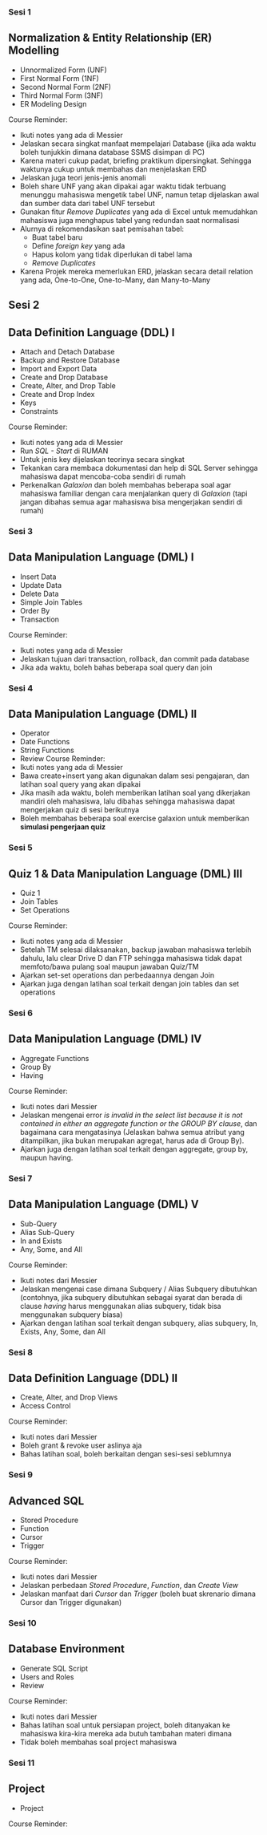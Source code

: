 ### Sesi 1
Normalization & Entity Relationship (ER) Modelling
---
- Unnormalized Form (UNF)
- First Normal Form (1NF)
- Second Normal Form (2NF)
- Third Normal Form (3NF)
- ER Modeling Design

Course Reminder:
- Ikuti notes yang ada di Messier
- Jelaskan secara singkat manfaat mempelajari Database (jika ada waktu boleh tunjukkin dimana database SSMS disimpan di PC)
- Karena materi cukup padat, briefing praktikum dipersingkat. Sehingga waktunya cukup untuk membahas dan menjelaskan ERD
- Jelaskan juga teori jenis-jenis anomali
- Boleh share UNF yang akan dipakai agar waktu tidak terbuang menunggu mahasiswa mengetik tabel UNF, namun tetap dijelaskan awal dan sumber data dari tabel UNF tersebut 
- Gunakan fitur *Remove Duplicates* yang ada di Excel untuk memudahkan mahasiswa juga menghapus tabel yang redundan saat normalisasi
- Alurnya di rekomendasikan saat pemisahan tabel: 
	- Buat tabel baru
	- Define *foreign key* yang ada
	- Hapus kolom yang tidak diperlukan di tabel lama
	- *Remove Duplicates*
- Karena Projek mereka memerlukan ERD, jelaskan secara detail relation yang ada, One-to-One, One-to-Many, dan Many-to-Many


## Sesi 2
Data Definition Language (DDL) I
---
- Attach and Detach Database
- Backup and Restore Database
- Import and Export Data
- Create and Drop Database
- Create, Alter, and Drop Table
- Create and Drop Index
- Keys
- Constraints

Course Reminder:
- Ikuti notes yang ada di Messier
- Run *SQL - Start* di RUMAN
- Untuk jenis key dijelaskan teorinya secara singkat
- Tekankan cara membaca dokumentasi dan help di SQL Server sehingga mahasiswa dapat mencoba-coba sendiri di rumah
- Perkenalkan *Galaxion* dan boleh membahas beberapa soal agar mahasiswa familiar dengan cara menjalankan query di *Galaxion* (tapi jangan dibahas semua agar mahasiswa bisa mengerjakan sendiri di rumah)


### Sesi 3
Data Manipulation Language (DML) I
---
- Insert Data
- Update Data
- Delete Data
- Simple Join Tables
- Order By
- Transaction

Course Reminder:
- Ikuti notes yang ada di Messier
- Jelaskan tujuan dari transaction, rollback, dan commit pada database
- Jika ada waktu, boleh bahas beberapa soal query dan join


### Sesi 4
Data Manipulation Language (DML) II
---
- Operator
- Date Functions
- String Functions
- Review
Course Reminder:
- Ikuti notes yang ada di Messier
- Bawa create+insert yang akan digunakan dalam sesi pengajaran, dan latihan soal query yang akan dipakai
- Jika masih ada waktu, boleh memberikan latihan soal yang dikerjakan mandiri oleh mahasiswa, lalu dibahas sehingga mahasiswa dapat mengerjakan quiz di sesi berikutnya
- Boleh membahas beberapa soal exercise galaxion untuk memberikan **simulasi pengerjaan quiz**



### Sesi 5
Quiz 1 & Data Manipulation Language (DML) III
---
- Quiz 1
- Join Tables
- Set Operations

Course Reminder:
- Ikuti notes yang ada di Messier
- Setelah TM selesai dilaksanakan, backup jawaban mahasiswa terlebih dahulu, lalu clear Drive D dan FTP sehingga mahasiswa tidak dapat memfoto/bawa pulang soal maupun jawaban Quiz/TM
-  Ajarkan set-set operations dan perbedaannya dengan Join
- Ajarkan juga dengan latihan soal terkait dengan join tables dan set operations


### Sesi 6
Data Manipulation Language (DML) IV
---
- Aggregate Functions
- Group By
- Having

Course Reminder:
- Ikuti notes dari Messier
- Jelaskan mengenai error *is invalid in the select list because it is not contained in either an aggregate function or the GROUP BY clause*, dan bagaimana cara mengatasinya (Jelaskan bahwa semua atribut yang ditampilkan, jika bukan merupakan agregat, harus ada di Group By).
- Ajarkan juga dengan latihan soal terkait dengan aggregate, group by, maupun having.


### Sesi 7
Data Manipulation Language (DML) V
---
- Sub-Query
- Alias Sub-Query
- In and Exists
- Any, Some, and All

Course Reminder:
- Ikuti notes dari Messier
- Jelaskan mengenai case dimana Subquery / Alias Subquery dibutuhkan (contohnya, jika subquery dibutuhkan sebagai syarat dan berada di clause *having* harus menggunakan alias subquery, tidak bisa menggunakan subquery biasa)
- Ajarkan dengan latihan soal terkait dengan subquery, alias subquery, In, Exists, Any, Some, dan All


### Sesi 8
Data Definition Language (DDL) II
---
- Create, Alter, and Drop Views
- Access Control

Course Reminder:
- Ikuti notes dari Messier
- Boleh grant & revoke user aslinya aja
- Bahas latihan soal, boleh berkaitan dengan sesi-sesi seblumnya


### Sesi 9
Advanced SQL
---
- Stored Procedure
- Function
- Cursor
- Trigger

Course Reminder:
- Ikuti notes dari Messier
- Jelaskan perbedaan *Stored Procedure*, *Function*, dan *Create View*
- Jelaskan manfaat dari *Cursor* dan *Trigger* (boleh buat skrenario dimana Cursor dan Trigger digunakan)


### Sesi 10
Database Environment
---
- Generate SQL Script
- Users and Roles
- Review

Course Reminder:
- Ikuti notes dari Messier
- Bahas latihan soal untuk persiapan project, boleh ditanyakan ke mahasiswa kira-kira mereka ada butuh tambahan materi dimana
- Tidak boleh membahas soal project mahasiswa

### Sesi 11
Project
---
- Project

Course Reminder:
